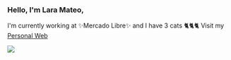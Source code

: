 ### Hello, I'm Lara Mateo,
I'm currently working at ✨Mercado Libre✨ and I have 3 cats 🐈🐈🐈
Visit my [Personal Web](https://www.laramateo.com/) 


![](https://komarev.com/ghpvc/?username=Rinava)


<!--
**Rinava/Rinava** is a ✨ _special_ ✨ repository because its `README.md` (this file) appears on your GitHub profile.

Here are some ideas to get you started:

- 🔭 I’m currently working on ...
- 🌱 I’m currently learning ...
- 👯 I’m looking to collaborate on ...
- 🤔 I’m looking for help with ...
- 💬 Ask me about ...
- 📫 How to reach me: ...
- 😄 Pronouns: ...
- ⚡ Fun fact: ...
-->
